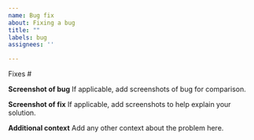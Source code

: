 ```yaml
---
name: Bug fix
about: Fixing a bug
title: ""
labels: bug
assignees: ''

---
```


Fixes #

**Screenshot of bug**
If applicable, add screenshots of bug for comparison.

**Screenshot of fix**
If applicable, add screenshots to help explain your solution.

**Additional context**
Add any other context about the problem here.
